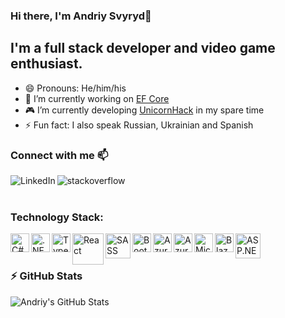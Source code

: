 ### Hi there, I'm Andriy Svyryd👋

## I'm a full stack developer and video game enthusiast.

- 😄 Pronouns: He/him/his
- 🔭 I’m currently working on [EF Core](https://github.com/dotnet/efcore)
- 🎮 I’m currently developing [UnicornHack](https://github.com/AndriySvyryd/UnicornHack) in my spare time
- ⚡ Fun fact: I also speak Russian, Ukrainian and Spanish

### Connect with me 📫

[<img align="left" alt="LinkedIn" src="https://img.shields.io/badge/linkedin-%230077B5.svg?&style=for-the-badge&logo=linkedin&logoColor=white" />][linkedin]
[<img align="left" alt="stackoverflow" src="https://img.shields.io/badge/stack%20overflow-FE7A16?logo=stack-overflow&logoColor=white&style=for-the-badge" />][stackoverflow]

<br />
<br />

### Technology Stack:

[<img align="left" alt="C#" width="30" src="https://upload.wikimedia.org/wikipedia/commons/0/0d/C_Sharp_wordmark.svg" />](https://docs.microsoft.com/dotnet/csharp/)
[<img align="left" alt=".NET Core" width="30" src="https://upload.wikimedia.org/wikipedia/commons/e/ee/.NET_Core_Logo.svg" />](https://docs.microsoft.com/dotnet/)
[<img align="left" alt="Typescript" width="30" src="https://upload.wikimedia.org/wikipedia/commons/4/4c/Typescript_logo_2020.svg" />](https://www.typescriptlang.org/)
[<img align="left" alt="React" width="50" src="https://upload.wikimedia.org/wikipedia/commons/a/a7/React-icon.svg" />](https://reactjs.org/)
[<img align="left" alt="SASS" width="40" src="https://upload.wikimedia.org/wikipedia/commons/9/96/Sass_Logo_Color.svg" />](https://sass-lang.com/)
[<img align="left" alt="Bootstrap" width="30" src="https://upload.wikimedia.org/wikipedia/commons/b/b2/Bootstrap_logo.svg" />](https://getbootstrap.com/)
[<img align="left" alt="Azure" width="30" src="https://i1.wp.com/jaredrhodes.com/wp-content/uploads/2019/01/azure-logo.png" />](https://portal.azure.com/)
[<img align="left" alt="Azure Cosmos" width="30" src="https://azurecomcdn.azureedge.net/cvt-bc7678720274e2a314365cb2c02b1d2cf78aa3804b40bd998fb989bb85b347bd/images/page/services/cosmosdb/dev-01-sql-api.svg" />](https://azure.microsoft.com/services/cosmos-db/)
[<img align="left" alt="Microsoft SQL Server" width="30" src="http://beconfluent.com/wp-content/uploads/2017/03/Microsoft-SQL-Server-logo-blue.png" />](https://www.microsoft.com/sql-server/)
[<img align="left" alt="Blazor" width="30" src="https://upload.wikimedia.org/wikipedia/commons/d/d0/Blazor.png" />](https://dotnet.microsoft.com/apps/aspnet/web-apps/blazor)
[<img align="left" alt="ASP.NET Core" width="40" src="http://dotnetcore.io/wp-content/uploads/2017/01/DNC-Logo-300x226.png" />](https://docs.microsoft.com/aspnet/core/)

<br />
<br />

### :zap: GitHub Stats

  <img align="left" alt="Andriy's GitHub Stats" src="https://github-readme-stats.vercel.app/api?username=AndriySvyryd&show_icons=true&hide_border=true&hide_rank=true&count_private=true&include_all_commits=true" />

[linkedin]: https://www.linkedin.com/in/andriy-svyryd-51364719/
[stackoverflow]: https://stackoverflow.com/users/1171992/andriy-svyryd

